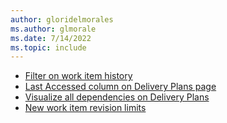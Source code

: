 ```yaml
---
author: gloridelmorales
ms.author: glmorale
ms.date: 7/14/2022
ms.topic: include
---
```


- [Filter on work item history](#filter-on-work-item-history)
- [Last Accessed column on Delivery Plans page](#last-accessed-column-on-delivery-plans-page)
- [Visualize all dependencies on Delivery Plans](#visualize-all-dependencies-on-delivery-plans)
- [New work item revision limits](#new-work-item-revision-limits)
